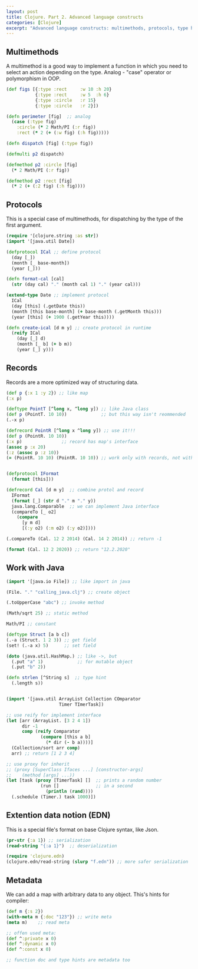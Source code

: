 ```yaml
---
layout: post
title: Clojure. Part 2. Advanced language constructs
categories: [Clojure]
excerpt: "Advanced language constructs: multimethods, protocols, type hint, EDN and etc."
---
```

## Multimethods

A multimethod is a good way to implement a function in which you need to select an action depending on the type. Analog - "case" operator or polymorphism in OOP.

``` clojure
(def figs [{:type :rect     :w 10 :h 20}
           {:type :rect     :w 5  :h 6}
           {:type :circle   :r 15}
           {:type :circle   :r 2}])

(defn perimeter [fig]  ;; analog
  (case (:type fig)
    :circle (* 2 Math/PI (:r fig))
    :rect (* 2 (+ (:w fig) (:h fig)))))

(defn dispatch [fig] (:type fig))

(defmulti p2 dispatch)

(defmethod p2 :circle [fig]
  (* 2 Math/PI (:r fig))

(defmethod p2 :rect [fig]
  (* 2 (+ (:2 fig) (:h fig))))
```

## Protocols
This is a special case of multimethods, for dispatching by the type of the first argument.

``` clojure
(require '[clojure.string :as str])
(import '[java.util Date])

(defprotocol ICal ;; define protocol
  (day [_])
  (month [_ base-month])
  (year [_]))

(defn format-cal [cal]
  (str (day cal) "." (month cal 1) "." (year cal)))

(extend-type Date ;; implement protocol
  ICal
  (day [this] (.getDate this))
  (month [this base-month] (+ base-month (.getMonth this)))
  (year [this] (+ 1900 (.getYear this))))

(defn create-ical [d m y] ;; create protocol in runtime
  (reify ICal
    (day [_] d)
    (month [_ b] (+ b m))
    (year [_] y)))
```

## Records

Records are a more optimized way of structuring data.

``` clojure
(def p {:x 1 :y 2}) ;; like map
(:x p)

(deftype PointT [^long x, ^long y]) ;; like Java class
(def p (PointT. 10 10))             ;; but this way isn't reommended
(.-x p)

(defrecord PointR [^long x ^long y]) ;; use it!!!
(def p (PointR. 10 10))
(:x p)               ;; record has map's interface
(assoc p :x 20)
(:z (assoc p :z 10))
(= (PointR. 10 10) (PointR. 10 10)) ;; work only with records, not with deftype


(defprotocol IFormat 
  (format [this]))

(defrecord Cal [d m y]  ;; combine protol and record
  IFormat
  (format [_] (str d "." m "." y))
  java.lang.Comparable  ;; we can implement Java interface
  (compareTo [_ o2]
    (compare
      [y m d]
      [(:y o2) (:m o2) (:y o2)])))

(.compareTo (Cal. 12 2 2014) (Cal. 14 2 2014)) ;; return -1

(format (Cal. 12 2 2020)) ;; return "12.2.2020"
```

## Work with Java
``` clojure
(import '[java.io File]) ;; like import in java

(File. "." "calling_java.clj") ;; create object

(.toUpperCase "abc") ;; invoke method

(Math/sqrt 25) ;; static method

Math/PI ;; constant

(deftype Struct [a b c])
(.-a (Struct. 1 2 3)) ;; get field
(set! (.-a x) 5)      ;; set field

(doto (java.util.HashMap.) ;; like ->, but
  (.put "a" 1)             ;; for mutable object
  (.put "b" 2))

(defn strlen [^String s]  ;; type hint
  (.length s))


(import '[java.util ArrayList Collection COmparator
                    Timer TImerTask])

;; use reify for implement interface
(let [arr (ArrayList. [3 2 4 1])
      dir -1
      comp (reify Comparator
             (compare [this a b]
               (* dir (- b a))))]
  (Collection/sort arr comp)
  arr) ;; return [1 2 3 4]

;; use proxy for inherit
;; (proxy [SuperClass Ifaces ...] [constructor-args]
;;    (method [args] ...))
(let [task (proxy [TimerTask] []  ;; prints a random number 
             (run []              ;; in a second
               (println (rand))))
  (.schedule (Timer.) task 1000)])
```

## Extention data notion (EDN)

This is a special file's format on base Clojure syntax, like Json.

``` clojure
(pr-str {:a 1}) ;; serialization
(read-string "{:a 1}")  ;; deserialization

(require 'clojure.edn)
(clojure.edn/read-string (slurp "f.edn")) ;; more safer serialization
```

## Metadata

We can add a map with arbitrary data to any object. This's hints for compiler:
``` clojure
(def m {:s 2})
(with-meta m {:doc "123"}) ;; write meta
(meta m)    ;; read meta

;; offen used meta:
(def ^:private x 0)
(def ^:dynamic x 0)
(def ^:const x 0)

;; function doc and type hints are metadata too 
```